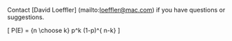 Contact 
[David Loeffler] (mailto:loeffler@mac.com) 
if you have questions or suggestions.

\[ P(E) = {n \choose k} p^k (1-p)^{ n-k} \]
